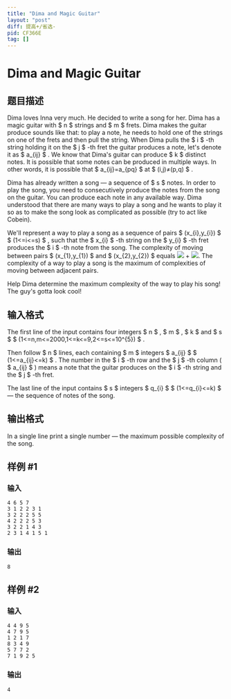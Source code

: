 ```yaml
---
title: "Dima and Magic Guitar"
layout: "post"
diff: 提高+/省选-
pid: CF366E
tag: []
---
```


# Dima and Magic Guitar

## 题目描述

Dima loves Inna very much. He decided to write a song for her. Dima has a magic guitar with $ n $ strings and $ m $ frets. Dima makes the guitar produce sounds like that: to play a note, he needs to hold one of the strings on one of the frets and then pull the string. When Dima pulls the $ i $ -th string holding it on the $ j $ -th fret the guitar produces a note, let's denote it as $ a_{ij} $ . We know that Dima's guitar can produce $ k $ distinct notes. It is possible that some notes can be produced in multiple ways. In other words, it is possible that $ a_{ij}=a_{pq} $ at $ (i,j)≠(p,q) $ .

Dima has already written a song — a sequence of $ s $ notes. In order to play the song, you need to consecutively produce the notes from the song on the guitar. You can produce each note in any available way. Dima understood that there are many ways to play a song and he wants to play it so as to make the song look as complicated as possible (try to act like Cobein).

We'll represent a way to play a song as a sequence of pairs $ (x_{i},y_{i}) $ $ (1<=i<=s) $ , such that the $ x_{i} $ -th string on the $ y_{i} $ -th fret produces the $ i $ -th note from the song. The complexity of moving between pairs $ (x_{1},y_{1}) $ and $ (x_{2},y_{2}) $ equals ![](https://cdn.luogu.com.cn/upload/vjudge_pic/CF366E/129d9e481d290acfa8db6ee14b7e888ae0d5095a.png) + ![](https://cdn.luogu.com.cn/upload/vjudge_pic/CF366E/0b7383bdbf6df32e7843f9a60054de19cedafc98.png). The complexity of a way to play a song is the maximum of complexities of moving between adjacent pairs.

Help Dima determine the maximum complexity of the way to play his song! The guy's gotta look cool!

## 输入格式

The first line of the input contains four integers $ n $ , $ m $ , $ k $ and $ s $ $ (1<=n,m<=2000,1<=k<=9,2<=s<=10^{5}) $ .

Then follow $ n $ lines, each containing $ m $ integers $ a_{ij} $ $ (1<=a_{ij}<=k) $ . The number in the $ i $ -th row and the $ j $ -th column ( $ a_{ij} $ ) means a note that the guitar produces on the $ i $ -th string and the $ j $ -th fret.

The last line of the input contains $ s $ integers $ q_{i} $ $ (1<=q_{i}<=k) $ — the sequence of notes of the song.

## 输出格式

In a single line print a single number — the maximum possible complexity of the song.

## 样例 #1

### 输入

```
4 6 5 7
3 1 2 2 3 1
3 2 2 2 5 5
4 2 2 2 5 3
3 2 2 1 4 3
2 3 1 4 1 5 1

```

### 输出

```
8

```

## 样例 #2

### 输入

```
4 4 9 5
4 7 9 5
1 2 1 7
8 3 4 9
5 7 7 2
7 1 9 2 5

```

### 输出

```
4

```

